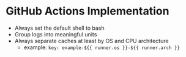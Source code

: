 # GitHub Actions Implementation

- Always set the default shell to bash
- Group logs into meaningful units
- Always separate caches at least by OS and CPU architecture
  - example: `key: example-${{ runner.os }}-${{ runner.arch }}`
